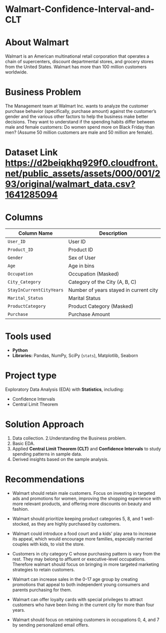 # Walmart-Confidence-Interval-and-CLT

# About Walmart

Walmart is an American multinational retail corporation that operates a chain of supercenters, discount departmental stores, and grocery stores from the United States. Walmart has more than 100 million customers worldwide.

# Business Problem

The Management team at Walmart Inc. wants to analyze the customer purchase behavior (specifically, purchase amount) against the customer’s gender and the various other factors to help the business make better decisions. They want to understand if the spending habits differ between male and female customers: Do women spend more on Black Friday than men? (Assume 50 million customers are male and 50 million are female).

# Dataset Link https://d2beiqkhq929f0.cloudfront.net/public_assets/assets/000/001/293/original/walmart_data.csv?1641285094

# Columns


| Column Name             | Description                       |
|-------------------------|-----------------------------------|
| `User_ID`               | User ID                           |
| `Product_ID`            | Product ID                        |
| `Gender`                | Sex of User                        |
| `Age`                   | Age in bins                        |
| `Occupation`            | Occupation (Masked)               |
| `City_Category`         | Category of the City (A, B, C)    |
| `StayInCurrentCityYears`| Number of years stayed in current city |
| `Marital_Status`        | Marital Status                     |
| `ProductCategory`       | Product Category (Masked)          |
| `Purchase`              | Purchase Amount                    |

# Tools used
- **Python**  
- **Libraries:** Pandas, NumPy, SciPy (`stats`), Matplotlib, Seaborn

# Project type
Exploratory Data Analysis (EDA) with **Statistics**, including:  
- Confidence Intervals  
- Central Limit Theorem

# Solution Approach

1. Data collection.
2.Understanding the Business problem.
3. Basic EDA.
4. Applied   **Central Limit Theorem (CLT)** and **Confidence Intervals** to study spending patterns in sample data.  
5. Derived insights based on the sample analysis.

# Recommendations

*  Walmart should retain male customers. Focus on investing in targeted ads and promotions for women, improving the shopping experience with more relevant products, and offering more discounts on beauty and fashion.

*  Walmart should prioritize keeping product categories 5, 8, and 1 well-stocked, as they are highly purchased by customers.

*  Walmart could introduce a food court and a kids' play area to increase its appeal, which would encourage more families, especially married couples with kids, to visit the store.

*  Customers in city category C whose purchasing pattern is vary from the rest. They may belong to affluent or executive-level occupations. Therefore walmart should focus on bringing in more targeted marketing strategies to retain customers.

*  Walmart can increase sales in the 0-17 age group by creating promotions that appeal to both independent young consumers and parents purchasing for them.

*  Walmart can offer loyalty cards with special privileges to attract customers who have been living in the current city for more than four years.

*  Walmart should focus on retaining customers in occupations 0, 4, and 7 by sending personalized email offers.
   


